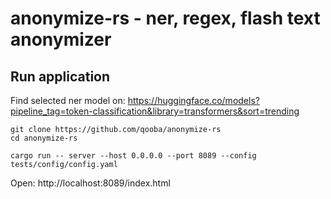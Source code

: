 # anonymize-rs - ner, regex, flash text anonymizer

## Run application

Find selected ner model on:
https://huggingface.co/models?pipeline_tag=token-classification&library=transformers&sort=trending

```
git clone https://github.com/qooba/anonymize-rs
cd anonymize-rs

cargo run -- server --host 0.0.0.0 --port 8089 --config tests/config/config.yaml
```

Open: http://localhost:8089/index.html
